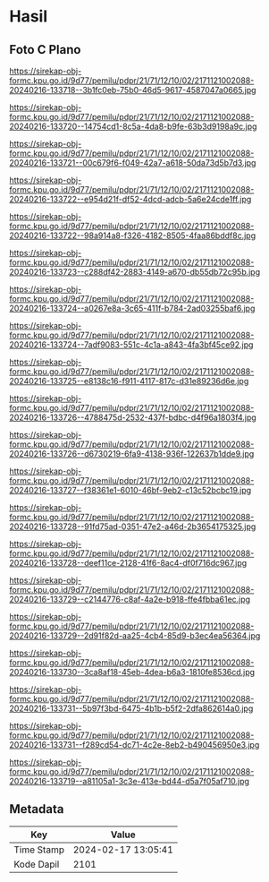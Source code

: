 # Hasil

## Foto C Plano

https://sirekap-obj-formc.kpu.go.id/9d77/pemilu/pdpr/21/71/12/10/02/2171121002088-20240216-133718--3b1fc0eb-75b0-46d5-9617-4587047a0665.jpg

https://sirekap-obj-formc.kpu.go.id/9d77/pemilu/pdpr/21/71/12/10/02/2171121002088-20240216-133720--14754cd1-8c5a-4da8-b9fe-63b3d9198a9c.jpg

https://sirekap-obj-formc.kpu.go.id/9d77/pemilu/pdpr/21/71/12/10/02/2171121002088-20240216-133721--00c679f6-f049-42a7-a618-50da73d5b7d3.jpg

https://sirekap-obj-formc.kpu.go.id/9d77/pemilu/pdpr/21/71/12/10/02/2171121002088-20240216-133722--e954d21f-df52-4dcd-adcb-5a6e24cde1ff.jpg

https://sirekap-obj-formc.kpu.go.id/9d77/pemilu/pdpr/21/71/12/10/02/2171121002088-20240216-133722--98a914a8-f326-4182-8505-4faa86bddf8c.jpg

https://sirekap-obj-formc.kpu.go.id/9d77/pemilu/pdpr/21/71/12/10/02/2171121002088-20240216-133723--c288df42-2883-4149-a670-db55db72c95b.jpg

https://sirekap-obj-formc.kpu.go.id/9d77/pemilu/pdpr/21/71/12/10/02/2171121002088-20240216-133724--a0267e8a-3c65-411f-b784-2ad03255baf6.jpg

https://sirekap-obj-formc.kpu.go.id/9d77/pemilu/pdpr/21/71/12/10/02/2171121002088-20240216-133724--7adf9083-551c-4c1a-a843-4fa3bf45ce92.jpg

https://sirekap-obj-formc.kpu.go.id/9d77/pemilu/pdpr/21/71/12/10/02/2171121002088-20240216-133725--e8138c16-f911-4117-817c-d31e89236d6e.jpg

https://sirekap-obj-formc.kpu.go.id/9d77/pemilu/pdpr/21/71/12/10/02/2171121002088-20240216-133726--4788475d-2532-437f-bdbc-d4f96a1803f4.jpg

https://sirekap-obj-formc.kpu.go.id/9d77/pemilu/pdpr/21/71/12/10/02/2171121002088-20240216-133726--d6730219-6fa9-4138-936f-122637b1dde9.jpg

https://sirekap-obj-formc.kpu.go.id/9d77/pemilu/pdpr/21/71/12/10/02/2171121002088-20240216-133727--f38361e1-6010-46bf-9eb2-c13c52bcbc19.jpg

https://sirekap-obj-formc.kpu.go.id/9d77/pemilu/pdpr/21/71/12/10/02/2171121002088-20240216-133728--91fd75ad-0351-47e2-a46d-2b3654175325.jpg

https://sirekap-obj-formc.kpu.go.id/9d77/pemilu/pdpr/21/71/12/10/02/2171121002088-20240216-133728--deef11ce-2128-41f6-8ac4-df0f716dc967.jpg

https://sirekap-obj-formc.kpu.go.id/9d77/pemilu/pdpr/21/71/12/10/02/2171121002088-20240216-133729--c2144776-c8af-4a2e-b918-ffe4fbba61ec.jpg

https://sirekap-obj-formc.kpu.go.id/9d77/pemilu/pdpr/21/71/12/10/02/2171121002088-20240216-133729--2d91f82d-aa25-4cb4-85d9-b3ec4ea56364.jpg

https://sirekap-obj-formc.kpu.go.id/9d77/pemilu/pdpr/21/71/12/10/02/2171121002088-20240216-133730--3ca8af18-45eb-4dea-b6a3-1810fe8536cd.jpg

https://sirekap-obj-formc.kpu.go.id/9d77/pemilu/pdpr/21/71/12/10/02/2171121002088-20240216-133731--5b97f3bd-6475-4b1b-b5f2-2dfa862614a0.jpg

https://sirekap-obj-formc.kpu.go.id/9d77/pemilu/pdpr/21/71/12/10/02/2171121002088-20240216-133731--f289cd54-dc71-4c2e-8eb2-b490456950e3.jpg

https://sirekap-obj-formc.kpu.go.id/9d77/pemilu/pdpr/21/71/12/10/02/2171121002088-20240216-133719--a81105a1-3c3e-413e-bd44-d5a7f05af710.jpg


## Metadata

| Key        | Value               |
| ---------- | ------------------- |
| Time Stamp | 2024-02-17 13:05:41 |
| Kode Dapil | 2101                |



